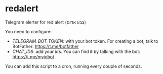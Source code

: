 # redalert
Telegram alerter for red alert (צבע אדום)

You need to configure:
* *TELEGRAM_BOT_TOKEN*: with your bot token. For creating a bot, talk to BotFather: https://t.me/botfather
* *CHAT_IDS*: add your ids. You can find it by talking with the bot: https://t.me/myidbot

You can add this script to a cron, running every couple of seconds.

